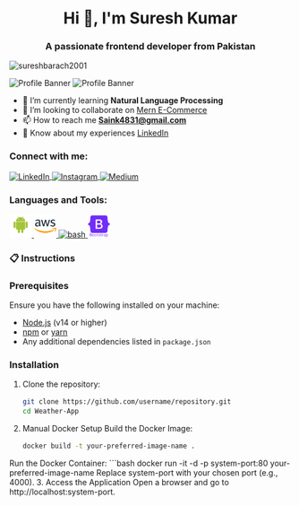 <h1 align="center">Hi 👋, I'm Suresh Kumar</h1>
<h3 align="center">A passionate frontend developer from Pakistan</h3>

<p align="left">
    <img src="https://komarev.com/ghpvc/?username=sureshbarach2001&label=Profile%20views&color=0e75b6&style=flat" alt="sureshbarach2001" />
</p>

![Profile Banner](https://github.com/user-attachments/assets/33b7ff80-ece0-4a24-8489-0832864a929a)
![Profile Banner](https://github.com/user-attachments/assets/e538d9f0-a52e-455b-9d83-d1491340ef77)

- 🌱 I’m currently learning **Natural Language Processing**
- 👯 I’m looking to collaborate on [Mern E-Commerce](https://github.com/RaiUmerFarooq/Mern-Ecommerce)
- 📫 How to reach me **Saink4831@gmail.com**
- 📄 Know about my experiences [LinkedIn](https://www.linkedin.com/in/sain-suresh-48b0841b2)

<h3 align="left">Connect with me:</h3>
<p align="left">
    <a href="https://linkedin.com/in/sain-suresh-48b0841b2" target="blank">
        <img align="center" src="https://raw.githubusercontent.com/rahuldkjain/github-profile-readme-generator/master/src/images/icons/Social/linked-in-alt.svg" alt="LinkedIn" height="30" width="40" />
    </a>
    <a href="https://instagram.com/@sain_suresh_barach" target="blank">
        <img align="center" src="https://raw.githubusercontent.com/rahuldkjain/github-profile-readme-generator/master/src/images/icons/Social/instagram.svg" alt="Instagram" height="30" width="40" />
    </a>
    <a href="https://medium.com/@sureshkumar" target="blank">
        <img align="center" src="https://raw.githubusercontent.com/rahuldkjain/github-profile-readme-generator/master/src/images/icons/Social/medium.svg" alt="Medium" height="30" width="40" />
    </a>
</p>

<h3 align="left">Languages and Tools:</h3>
<p align="left">
    <a href="https://developer.android.com" target="_blank" rel="noreferrer"> 
        <img src="https://raw.githubusercontent.com/devicons/devicon/master/icons/android/android-original-wordmark.svg" alt="android" width="40" height="40"/>
    </a>
    <a href="https://aws.amazon.com" target="_blank" rel="noreferrer"> 
        <img src="https://raw.githubusercontent.com/devicons/devicon/master/icons/amazonwebservices/amazonwebservices-original-wordmark.svg" alt="aws" width="40" height="40"/>
    </a>
    <a href="https://www.gnu.org/software/bash/" target="_blank" rel="noreferrer">
        <img src="https://www.vectorlogo.zone/logos/gnu_bash/gnu_bash-icon.svg" alt="bash" width="40" height="40"/>
    </a>
    <a href="https://getbootstrap.com" target="_blank" rel="noreferrer">
        <img src="https://raw.githubusercontent.com/devicons/devicon/master/icons/bootstrap/bootstrap-plain-wordmark.svg" alt="bootstrap" width="40" height="40"/>
    </a>
    <!-- Add additional icons here as needed -->
</p>

<h3>📋 Instructions</h3>

### Prerequisites

Ensure you have the following installed on your machine:
- [Node.js](https://nodejs.org/) (v14 or higher)
- [npm](https://www.npmjs.com/) or [yarn](https://yarnpkg.com/)
- Any additional dependencies listed in `package.json`

### Installation

1. Clone the repository:
   ```bash
   git clone https://github.com/username/repository.git
   cd Weather-App
2. Manual Docker Setup
Build the Docker Image:
    ```bash
    docker build -t your-preferred-image-name .
Run the Docker Container:
    ```bash
    docker run -it -d -p system-port:80 your-preferred-image-name
Replace system-port with your chosen port (e.g., 4000).
3. Access the Application
    Open a browser and go to http://localhost:system-port.
